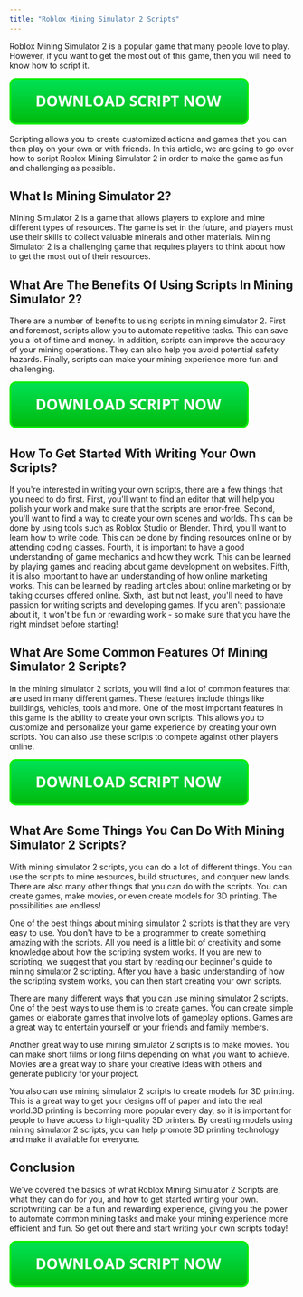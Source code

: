 ```yaml
---
title: "Roblox Mining Simulator 2 Scripts"
---
```


Roblox Mining Simulator 2 is a popular game that many people love to play. However, if you want to get the most out of this game, then you will need to know how to script it.

[![script button](https://github.com/robloxpaste/robloxpaste.github.io/blob/main/script_button.png?raw=true)](https://rbxpaste.com/latest-script)


Scripting allows you to create customized actions and games that you can then play on your own or with friends. In this article, we are going to go over how to script Roblox Mining Simulator 2 in order to make the game as fun and challenging as possible.

## What Is Mining Simulator 2?

Mining Simulator 2 is a game that allows players to explore and mine different types of resources. The game is set in the future, and players must use their skills to collect valuable minerals and other materials. Mining Simulator 2 is a challenging game that requires players to think about how to get the most out of their resources.

## What Are The Benefits Of Using Scripts In Mining Simulator 2?

There are a number of benefits to using scripts in mining simulator 2. First and foremost, scripts allow you to automate repetitive tasks. This can save you a lot of time and money. In addition, scripts can improve the accuracy of your mining operations. They can also help you avoid potential safety hazards. Finally, scripts can make your mining experience more fun and challenging.

[![script button](https://github.com/robloxpaste/robloxpaste.github.io/blob/main/script_button.png?raw=true)](https://rbxpaste.com/latest-script)

## How To Get Started With Writing Your Own Scripts?

If you're interested in writing your own scripts, there are a few things that you need to do first. First, you'll want to find an editor that will help you polish your work and make sure that the scripts are error-free. Second, you'll want to find a way to create your own scenes and worlds. This can be done by using tools such as Roblox Studio or Blender. Third, you'll want to learn how to write code. This can be done by finding resources online or by attending coding classes. Fourth, it is important to have a good understanding of game mechanics and how they work. This can be learned by playing games and reading about game development on websites. Fifth, it is also important to have an understanding of how online marketing works. This can be learned by reading articles about online marketing or by taking courses offered online. Sixth, last but not least, you'll need to have passion for writing scripts and developing games. If you aren't passionate about it, it won't be fun or rewarding work - so make sure that you have the right mindset before starting!

## What Are Some Common Features Of Mining Simulator 2 Scripts?
In the mining simulator 2 scripts, you will find a lot of common features that are used in many different games. These features include things like buildings, vehicles, tools and more. One of the most important features in this game is the ability to create your own scripts. This allows you to customize and personalize your game experience by creating your own scripts. You can also use these scripts to compete against other players online.

[![script button](https://github.com/robloxpaste/robloxpaste.github.io/blob/main/script_button.png?raw=true)](https://rbxpaste.com/latest-script)

## What Are Some Things You Can Do With Mining Simulator 2 Scripts?
With mining simulator 2 scripts, you can do a lot of different things. You can use the scripts to mine resources, build structures, and conquer new lands. There are also many other things that you can do with the scripts. You can create games, make movies, or even create models for 3D printing. The possibilities are endless!

One of the best things about mining simulator 2 scripts is that they are very easy to use. You don't have to be a programmer to create something amazing with the scripts. All you need is a little bit of creativity and some knowledge about how the scripting system works. If you are new to scripting, we suggest that you start by reading our beginner's guide to mining simulator 2 scripting. After you have a basic understanding of how the scripting system works, you can then start creating your own scripts.

There are many different ways that you can use mining simulator 2 scripts. One of the best ways to use them is to create games. You can create simple games or elaborate games that involve lots of gameplay options. Games are a great way to entertain yourself or your friends and family members.

Another great way to use mining simulator 2 scripts is to make movies. You can make short films or long films depending on what you want to achieve. Movies are a great way to share your creative ideas with others and generate publicity for your project.

You also can use mining simulator 2 scripts to create models for 3D printing. This is a great way to get your designs off of paper and into the real world.3D printing is becoming more popular every day, so it is important for people to have access to high-quality 3D printers. By creating models using mining simulator 2 scripts, you can help promote 3D printing technology and make it available for everyone.

## Conclusion

We've covered the basics of what Roblox Mining Simulator 2 Scripts are, what they can do for you, and how to get started writing your own. scriptwriting can be a fun and rewarding experience, giving you the power to automate common mining tasks and make your mining experience more efficient and fun. So get out there and start writing your own scripts today!

[![script button](https://github.com/robloxpaste/robloxpaste.github.io/blob/main/script_button.png?raw=true)](https://rbxpaste.com/latest-script)

